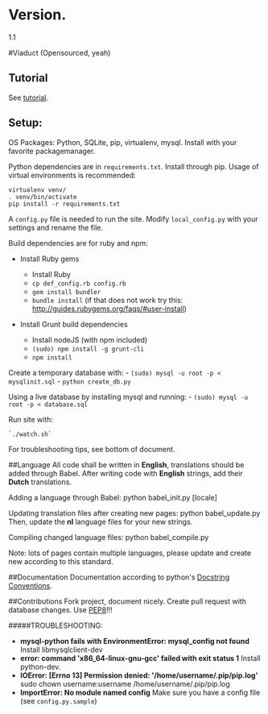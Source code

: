 # Version.
1.1

#Viaduct (Opensourced, yeah)
## Tutorial
See [tutorial](TUTORIAL.md).

## Setup:
OS Packages: Python, SQLite, pip, virtualenv, mysql.
Install with your favorite packagemanager.

Python dependencies are in `requirements.txt`. Install through pip. Usage of virtual environments is recommended:

	virtualenv venv/
	. venv/bin/activate
	pip install -r requirements.txt

A `config.py` file is needed to run the site. Modify `local_config.py` with your settings and rename the file.

Build dependencies are for ruby and npm:
* Install Ruby gems
    - Install Ruby
    - `cp def_config.rb config.rb`
    - `gem install bundler`
    - `bundle install` (if that does not work try this:
      http://guides.rubygems.org/faqs/#user-install)

* Install Grunt build dependencies
    - Install nodeJS (with npm included)
    - `(sudo) npm install -g grunt-cli`
    - `npm install`

Create a temporary database with:
    - `(sudo) mysql -u root -p < mysqlinit.sql`
	- `python create_db.py`

Using a live database by installing mysql and running:
    - `(sudo) mysql -u root -p < database.sql`

Run site with:

    `./watch.sh`

For troubleshooting tips, see bottom of document.

##Language
All code shall be written in **English**, translations should be added through
Babel. After writing code with **English** strings, add their **Dutch**
translations.

Adding a language through Babel:
    python babel_init.py [locale]

Updating translation files after creating new pages:
    python babel_update.py
Then, update the **nl** language files for your new strings.

Compiling changed language files:
    python babel_compile.py

Note: lots of pages contain multiple languages, please update and create new
according to this standard.

##Documentation
Documentation according to python's [Docstring Conventions](http://www.python.org/dev/peps/pep-0257/).

##Contributions
Fork project, document nicely. Create pull request with database changes.
Use [PEP8](http://www.python.org/dev/peps/pep-0008/)!!!

#####TROUBLESHOOTING:
- **mysql-python fails with EnvironmentError: mysql_config not found**
Install libmysqlclient-dev
- **error: command 'x86_64-linux-gnu-gcc' failed with exit status 1**
Install python-dev.
- **IOError: [Errno 13] Permission denied: '/home/username/.pip/pip.log'**
sudo chown username:username /home/username/.pip/pip.log
- **ImportError: No module named config** Make sure you have a config file (see `config.py.sample`)
